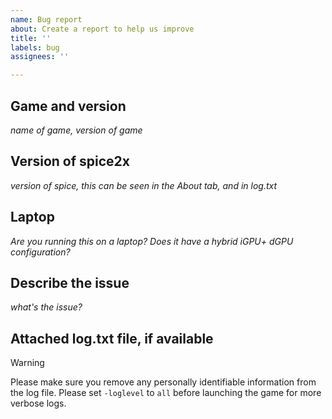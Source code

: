 ```yaml
---
name: Bug report
about: Create a report to help us improve
title: ''
labels: bug
assignees: ''

---
```


## Game and version
*name of game, version of game*

## Version of spice2x
*version of spice, this can be seen in the About tab, and in log.txt*

## Laptop
*Are you running this on a laptop? Does it have a hybrid iGPU+ dGPU configuration?*

## Describe the issue
*what's the issue?*

## Attached log.txt file, if available
> [!WARNING]
> Please make sure you remove any personally identifiable information from the log file.
> Please set `-loglevel` to `all` before launching the game for more verbose logs.
